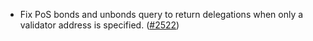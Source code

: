 - Fix PoS bonds and unbonds query to return delegations when only a validator
  address is specified. ([\#2522](https://github.com/anoma/namada/pull/2522))